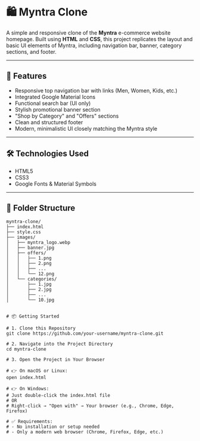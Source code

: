 # 🛍️ Myntra Clone

A simple and responsive clone of the **Myntra** e-commerce website homepage. Built using **HTML** and **CSS**, this project replicates the layout and basic UI elements of Myntra, including navigation bar, banner, category sections, and footer.

---

## 🚀 Features

- Responsive top navigation bar with links (Men, Women, Kids, etc.)
- Integrated Google Material Icons
- Functional search bar (UI only)
- Stylish promotional banner section
- "Shop by Category" and "Offers" sections
- Clean and structured footer
- Modern, minimalistic UI closely matching the Myntra style

---

## 🛠️ Technologies Used

- HTML5
- CSS3
- Google Fonts & Material Symbols

---

## 📁 Folder Structure

```text
myntra-clone/
├── index.html
├── style.css
├── images/
│   ├── myntra_logo.webp
│   ├── banner.jpg
│   ├── offers/
│   │   ├── 1.png
│   │   ├── 2.png
│   │   ├── ...
│   │   └── 12.png
│   └── categories/
│       ├── 1.jpg
│       ├── 2.jpg
│       ├── ...
│       └── 10.jpg


# 📦 Getting Started

# 1. Clone this Repository
git clone https://github.com/your-username/myntra-clone.git

# 2. Navigate into the Project Directory
cd myntra-clone

# 3. Open the Project in Your Browser

# 👉 On macOS or Linux:
open index.html

# 👉 On Windows:
# Just double-click the index.html file
# OR
# Right-click → "Open with" → Your browser (e.g., Chrome, Edge, Firefox)

# ✅ Requirements:
# - No installation or setup needed
# - Only a modern web browser (Chrome, Firefox, Edge, etc.)

